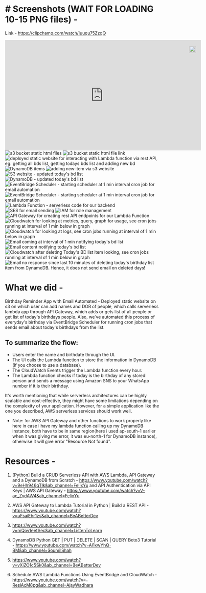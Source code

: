 # # Screenshots (WAIT FOR LOADING 10-15 PNG files) - 

Link - https://clipchamp.com/watch/Iuuqu75ZzqQ


<div style="position:relative;width:fit-content;height:fit-content;">
            <a style="position:absolute;top:20px;right:1rem;opacity:0.8;" href="https://clipchamp.com/watch/Iuuqu75ZzqQ?utm_source=embed&utm_medium=embed&utm_campaign=watch">
                <img loading="lazy" style="height:22px;" src="https://clipchamp.com/e.svg" alt="Made with Clipchamp" />
            </a>
            <iframe allow="autoplay;" allowfullscreen style="border:none" src="https://clipchamp.com/watch/Iuuqu75ZzqQ/embed" width="640" height="360"></iframe>
</div>

<img src="./Screenshots/ss1.png" alt="s3 bucket static html files">
<img src="./Screenshots/ss2.png" alt="s3 bucket static html file link">
<img src="./Screenshots/ss3.png" alt="deployed static website for interacting with Lambda function via rest API, eg. getting all bds list, getting todays bds list and adding new bd">
<img src="./Screenshots/ss4.png" alt="DynamoDB items">
<img src="./Screenshots/ss5.png" alt="adding new item via s3 website">
<img src="./Screenshots/ss6.png" alt="S3 website - updated today's bd list">
<img src="./Screenshots/ss7.png" alt="DynamoDB -  updated today's bd list">
<img src="./Screenshots/ss8.png" alt="EventBridge Scheduler - starting scheduler at 1 min interval cron job for email automation">
<img src="./Screenshots/ss9.png" alt="EventBridge Scheduler - starting scheduler at 1 min interval cron job for email automation">
<img src="./Screenshots/ss10.png" alt="Lambda Function - serverless code for our backend">
<img src="./Screenshots/ss11.png" alt="SES for email sending">
<img src="./Screenshots/ss12.png" alt="IAM for role management">
<img src="./Screenshots/ss13.png" alt="API Gateway for creating rest API endpoints for our Lambda Function">
<img src="./Screenshots/ss14.png" alt="Cloudwatch for looking at metrics, query, graph for usage, see cron jobs running at interval of 1 min below in graph">
<img src="./Screenshots/ss15.png" alt="Cloudwatch for looking at logs, see cron jobs running at interval of 1 min below in graph">
<img src="./Screenshots/ss16.png" alt="Email coming at interval of 1 min notifying today's bd list">
<img src="./Screenshots/ss17.png" alt="Email content notifying today's bd list">
<img src="./Screenshots/ss18.png" alt="Cloudwatch after deleting Today's BD list item looking, see cron jobs running at interval of 1 min below in graph">
<img src="./Screenshots/ss19.png" alt="Email no response since last 10 minutes of deleting today's birthday list item from DynamoDB. Hence, it does not send email on deleted days!">




# What we did - 
Birthday Reminder App with Email Automated - 
Deployed static website on s3 on which user can add names and DOB of people, which calls serverless lambda app through API Gateway, which adds or gets list of all people or get list of today's birthdays people. Also, we've automated this process of everyday's birthday via EventBridge Scheduler for running cron jobs that sends email about today's birthdays from the list.


<!-- 
- User: hey, i am learning aws, can i use aws serverless to create an application that have simple ui (namefield, datefield) and then run cron jobs every 1 hour to see if today is that person's borthday or not, if it is his birthday, send me on whatsapp channel about it.  

- ChatGPT: Yes, you can definitely use AWS serverless services to create such an application. AWS provides various serverless services that can help you build and deploy your application with minimal infrastructure management. Here's a high-level overview of how you can achieve this using AWS services:
Frontend (UI): You can create a simple UI with a name field and a date field using HTML, CSS, and JavaScript. You can host this static website on AWS S3 (Simple Storage Service).Backend (Serverless Functions): For the backend, you can use AWS Lambda, which is a serverless compute service. You can create a Lambda function that takes the name and birthdate as input, stores them, and checks if today is the person's birthday. You can use Node.js, Python, or other supported languages for writing the Lambda function.
Database (Optional): If you want to store the names and birthdates, you can use AWS DynamoDB, a NoSQL database service. DynamoDB is a serverless and fully managed database that will scale automatically based on your usage.
Cron Jobs (Scheduled Tasks): To run the cron jobs every hour, you can use AWS CloudWatch Events. You can create a CloudWatch Events rule to trigger the Lambda function at a specified schedule (e.g., every hour).
Messaging (WhatsApp Channel): To send messages on the WhatsApp channel, you can use the Amazon SNS (Simple Notification Service) to deliver messages to WhatsApp numbers. Note that the availability of the WhatsApp channel may vary depending on your region, as it is subject to WhatsApp Business API availability. -->

<h2>To summarize the flow:</h2>

- Users enter the name and birthdate through the UI.
- The UI calls the Lambda function to store the information in DynamoDB (if you choose to use a database).
- The CloudWatch Events trigger the Lambda function every hour.
- The Lambda function checks if today is the birthday of any stored person and sends a message using Amazon SNS to your WhatsApp number if it is their birthday.

It's worth mentioning that while serverless architectures can be highly scalable and cost-effective, they might have some limitations depending on the complexity of your application. However, for a simple application like the one you described, AWS serverless services should work well.

<!-- Remember to always check the AWS documentation and pricing details to understand the full capabilities and costs associated with each service before building your application. Good luck with your AWS learning journey! -->

<!-- Lambda Proxy Integration: When you choose a Lambda Proxy integration, the entire request and response are passed through to the Lambda function. This means that the Lambda function receives detailed information about the request, including the request headers, query parameters, path parameters, and the request body. Similarly, the Lambda function can return a detailed response, including status codes, headers, and response body. A Lambda Proxy integration allows you to have fine-grained control over the request and response processing within the Lambda function.

Lambda Non-Proxy Integration: In contrast, with a Lambda non-proxy integration, API Gateway transforms the incoming request into an event object that the Lambda function can understand, but it does not pass the full request details. The Lambda function receives a simplified event object that includes the request body and some metadata. Similarly, the Lambda function must return a simplified response object that API Gateway can understand. Lambda non-proxy integration provides some level of request and response transformation but limits the granularity of control over the request and response.

When you see the message "Are you sure you want to switch to a Lambda Proxy integration?", it usually appears when you are modifying the integration settings for an existing API endpoint and you are changing the integration type from non-proxy to proxy or vice versa. It's a confirmation message to make sure you understand that switching between the two types of integrations can have implications on how the request and response data is handled in the Lambda function.

If you are unsure about whether to switch to a Lambda Proxy integration, consider the following factors:

If you need detailed control over the request and response processing within your Lambda function, a Lambda Proxy integration may be more suitable.
If you prefer to use API Gateway's built-in request and response transformations and do not require detailed access to the request and response data, a Lambda non-proxy integration may be sufficient.
Remember that the choice between Lambda Proxy and Lambda non-proxy integration depends on the specific requirements and use case of your API. -->



<!-- 
- User
do aws serverless lambda is in py only or it is available in other languages also ? 
- ChatGPT
AWS Lambda supports multiple programming languages, not just Python. As of my knowledge cutoff in September 2021, the following languages are supported by AWS Lambda:
Node.js (JavaScript)
Python
Ruby
Java
Go
.NET Core (C#)
Custom Runtime (Allows you to use any language by providing a custom runtime API)
Since Lambda continues to evolve, there might be additional languages supported beyond the ones listed above. You can always check the AWS Lambda documentation for the most up-to-date list of supported languages. -->

- Note:
    for AWS API Gateway and other functions to work properly like here in case i have my lambda function calling up my DynamoDB instance, both have to be in same region(here i used ap-south-1 earlier when it was giving me error, it was eu-north-1 for DynamoDB instance), otherwise it will give error "Resource Not found".

# Resources - 

1. [Python] Build a CRUD Serverless API with AWS Lambda, API Gateway and a DynamoDB from Scratch - https://www.youtube.com/watch?v=9eHh946qTIk&ab_channel=FelixYu and API Authentication via API Keys | AWS API Gateway - https://www.youtube.com/watch?v=V-ac_ZvdAW4&ab_channel=FelixYu

2. AWS API Gateway to Lambda Tutorial in Python | Build a REST API - https://www.youtube.com/watch?v=uFsaiEhr1zs&ab_channel=BeABetterDev

3. https://www.youtube.com/watch?v=mQov1eetSec&ab_channel=ListenToLearn

4. DynamoDB Python GET | PUT | DELETE | SCAN | QUERY Boto3 Tutorial - https://www.youtube.com/watch?v=Al1xwYhQ-BM&ab_channel=SoumilShah

5. https://www.youtube.com/watch?v=vXiZO1c5Sk0&ab_channel=BeABetterDev

6. Schedule AWS Lambda Functions Using EventBridge and CloudWatch - https://www.youtube.com/watch?v=-ResiAcM8pg&ab_channel=AjayWadhara




